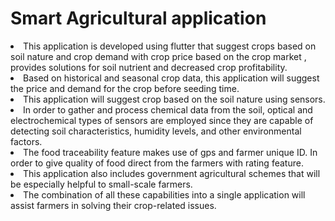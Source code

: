 # Smart Agricultural application

<li>This application is developed using flutter that suggest crops based on soil nature and crop demand with
										crop price based on the crop market , provides solutions for soil nutrient and decreased crop profitability.</li>
										
<li>Based on historical and seasonal crop data, this application will suggest the price and demand for the crop
										before seeding time.</li>
										
<li>This application will suggest crop based on the soil nature using sensors.</li>
										
<li>In order to gather and process chemical data from the soil, optical and electrochemical types of sensors are
										employed since they are capable of detecting soil characteristics, humidity levels, and other environmental
										factors.</li>
										
<li>The food traceability feature makes use of gps and farmer unique ID. In order to give quality of food direct
										from the farmers with rating feature.</li>
										
<li>This application also includes government agricultural schemes that will be especially helpful to
										small-scale farmers.</li>
										
<li>The combination of all these capabilities into a single application will assist farmers in solving their
										crop-related issues.</li>
